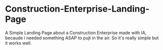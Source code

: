 # Construction-Enterprise-Landing-Page
A Simple Landing Page about a Construction Enterprise made with IA, becaude i needed something ASAP to pujt in the air.
So it's really simple but it works well.
